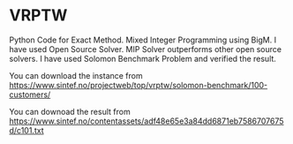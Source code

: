 # VRPTW
Python Code for Exact Method. Mixed Integer Programming using BigM. 
I have used Open Source Solver. MIP Solver outperforms other open source solvers.
I have used Solomon Benchmark Problem and verified the result. 

You can download the instance from https://www.sintef.no/projectweb/top/vrptw/solomon-benchmark/100-customers/

You can downoad the result from https://www.sintef.no/contentassets/adf48e65e3a84dd6871eb7586707675d/c101.txt



